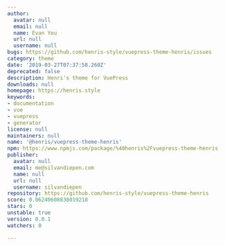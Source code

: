 ```yaml
---
author:
  avatar: null
  email: null
  name: Evan You
  url: null
  username: null
bugs: https://github.com/henris-style/vuepress-theme-henris/issues
category: theme
date: '2019-03-27T07:37:58.260Z'
deprecated: false
description: Henri's theme for VuePress
downloads: null
homepage: https://henris.style
keywords:
- documentation
- vue
- vuepress
- generator
license: null
maintainers: null
name: '@henris/vuepress-theme-henris'
npm: https://www.npmjs.com/package/%40henris%2Fvuepress-theme-henris
publisher:
  avatar: null
  email: me@silvandiepen.com
  name: null
  url: null
  username: silvandiepen
repository: https://github.com/henris-style/vuepress-theme-henris
score: 0.06240608838019218
stars: 0
unstable: true
version: 0.0.1
watchers: 0

---
```


